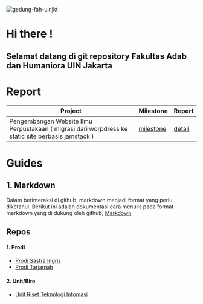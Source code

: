 ![gedung-fah-uinjkt](https://github.com/uin-ipi/.github/assets/24369262/d6b8eba8-e5be-4bda-a4cd-481bf7dcbd6d)

# Hi there !
## Selamat datang di git repository Fakultas Adab dan Humaniora UIN Jakarta

# Report
| Project  | Milestone | Report |  
| ------------- | ------------- | ------- |
|  Pengembangan Website Ilmu Perpustakaan ( migrasi dari worpdress ke static site berbasis jamstack )  | [milestone](https://github.com/uin-ipi/uin-ipi.github.io/milestones)  | [detail](https://github.com/orgs/uin-ipi/projects/6) |


# Guides
## 1. Markdown   
Dalam berinteraksi di github, markdown menjadi format yang perlu diketahui. Berikut ini adalah dokumentasi cara menulis pada format markdown yang di dukung oleh github,
[Markdown](https://docs.github.com/github/writing-on-github/getting-started-with-writing-and-formatting-on-github/basic-writing-and-formatting-syntax)


## Repos
#### 1. Prodi
- [Prodi Sastra Ingris](https://github.com/uin-si)
- [Prodi Tarjamah](https://github.com/uin-tar)

#### 2. Unit/Biro
- [Unit Riset Teknologi Infomasi](https://github.com/fah-unit)
